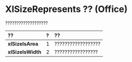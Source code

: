 
# XlSizeRepresents ?? (Office)

???????????????????



|**??**|**?**|**??**|
|:-----|:-----|:-----|
|**xlSizeIsArea**|1|??????????????????|
|**xlSizeIsWidth**|2|?????????????????|
